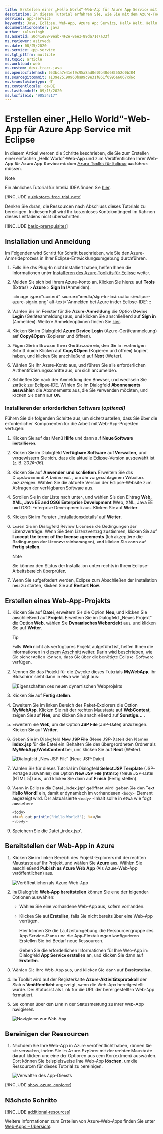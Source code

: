 ```yaml
---
title: Erstellen einer „Hello World“-Web-App für Azure App Service mit Eclipse
description: In diesem Tutorial erfahren Sie, wie Sie mit dem Azure-Toolkit für Eclipse eine „Hello World“-Web-App für Azure erstellen.
services: app-service
keywords: Java, Eclipse, Web-App, Azure App Service, Hallo Welt, Hello World, Schnellstart
documentationcenter: java
author: selvasingh
ms.assetid: 20d41e88-9eab-462e-8ee3-89da71e7a33f
ms.reviewer: asirveda
ms.date: 08/25/2020
ms.service: app-service
ms.tgt_pltfrm: multiple
ms.topic: article
ms.workload: web
ms.custom: devx-track-java
ms.openlocfilehash: 053bca7e41ef9c95a8ad0e20b40d682552d0b384
ms.sourcegitcommit: a139e25190960ba89c9e31f861f0996a6067cd6c
ms.translationtype: HT
ms.contentlocale: de-DE
ms.lasthandoff: 09/15/2020
ms.locfileid: "90534517"
---
```

# <a name="create-a-hello-world-web-app-for-azure-app-service-using-eclipse"></a>Erstellen einer „Hello World“-Web-App für Azure App Service mit Eclipse

In diesem Artikel werden die Schritte beschrieben, die Sie zum Erstellen einer einfachen „Hello World“-Web-App und zum Veröffentlichen Ihrer Web-App für Azure App Service mit dem [Azure-Toolkit für Eclipse](https://marketplace.eclipse.org/content/azure-toolkit-eclipse) ausführen müssen.

> [!NOTE]
>
> Ein ähnliches Tutorial für IntelliJ IDEA finden Sie [hier][intellij-hello-world].
>
>[!INCLUDE [quickstarts-free-trial-note](includes/quickstarts-free-trial-note.md)]
>
> Denken Sie daran, die Ressourcen nach Abschluss dieses Tutorials zu bereinigen. In diesem Fall wird Ihr kostenloses Kontokontingent im Rahmen dieses Leitfadens nicht überschritten.
>

[!INCLUDE [basic-prerequisites](includes/basic-prerequisites.md)]

## <a name="installation-and-sign-in"></a>Installation und Anmeldung

Im Folgenden wird Schritt für Schritt beschrieben, wie Sie den Azure-Anmeldeprozess in Ihrer Eclipse-Entwicklungsumgebung durchführen.

1. Falls Sie das Plug-In nicht installiert haben, helfen Ihnen die Informationen unter [Installieren des Azure-Toolkits für Eclipse](installation.md) weiter.

1. Melden Sie sich bei Ihrem Azure-Konto an. Klicken Sie hierzu auf **Tools** (Extras) > **Azure** > **Sign In** (Anmelden).

   :::image type="content" source="media/sign-in-instructions/eclipse-azure-signin.png" alt-text="Anmelden bei Azure in der Eclipse-IDE":::

1. Wählen Sie im Fenster für die **Azure-Anmeldung** die Option **Device Login** (Geräteanmeldung) aus, und klicken Sie anschließend auf **Sign in** (Anmelden). Weitere Anmeldeoptionen finden Sie [hier](sign-in-instructions.md).

1. Klicken Sie im Dialogfeld **Azure Device Login** (Azure-Geräteanmeldung) auf **Copy&Open** (Kopieren und öffnen).

1. Fügen Sie im Browser Ihren Gerätecode ein, den Sie im vorherigen Schritt durch Klicken auf **Copy&Open** (Kopieren und öffnen) kopiert haben, und klicken Sie anschließend auf **Next** (Weiter).

1. Wählen Sie Ihr Azure-Konto aus, und führen Sie alle erforderlichen Authentifizierungsschritte aus, um sich anzumelden.

1. Schließen Sie nach der Anmeldung den Browser, und wechseln Sie zurück zur Eclipse-IDE. Wählen Sie im Dialogfeld **Abonnements auswählen** die Abonnements aus, die Sie verwenden möchten, und klicken Sie dann auf **OK**.

### <a name="install-required-software-optional"></a>Installieren der erforderlichen Software *(optional)*

Führen Sie die folgenden Schritte aus, um sicherzustellen, dass Sie über die erforderlichen Komponenten für die Arbeit mit Web-App-Projekten verfügen:

1. Klicken Sie auf das Menü **Hilfe** und dann auf **Neue Software installieren**.

1. Klicken Sie im Dialogfeld **Verfügbare Software** auf **Verwalten**, und vergewissern Sie sich, dass die aktuelle Eclipse-Version ausgewählt ist (z. B. *2020-06*).

1. Klicken Sie auf **Anwenden und schließen**. Erweitern Sie das Dropdownmenü *Arbeiten mit:* , um die vorgeschlagenen Websites anzuzeigen. Wählen Sie die aktuelle Version der Eclipse-Website zum Abfragen der verfügbaren Software aus.

1. Scrollen Sie in der Liste nach unten, und wählen Sie den Eintrag **Web, XML, Java EE and OSGi Enterprise Development** (Web, XML, Java EE und OSGi Enterprise Development) aus. Klicken Sie auf **Weiter**.

1. Klicken Sie im Fenster „Installationsdetails“ auf **Weiter**.

1. Lesen Sie im Dialogfeld Review Licenses die Bedingungen der Lizenzverträge. Wenn Sie dem Lizenzvertrag zustimmen, klicken Sie auf **I accept the terms of the license agreements** (Ich akzeptiere die Bedingungen der Lizenzvereinbarungen), und klicken Sie dann auf **Fertig stellen**. 

   > [!NOTE]
   > Sie können den Status der Installation unten rechts in Ihrem Eclipse-Arbeitsbereich überprüfen.

1. Wenn Sie aufgefordert werden, Eclipse zum Abschließen der Installation neu zu starten, klicken Sie auf **Restart Now**.

## <a name="creating-a-web-app-project"></a>Erstellen eines Web-App-Projekts

1. Klicken Sie auf **Datei**, erweitern Sie die Option **Neu**, und klicken Sie anschließend auf **Projekt**. Erweitern Sie im Dialogfeld „Neues Projekt“ die Option **Web**, wählen Sie **Dynamisches Webprojekt** aus, und klicken Sie auf **Weiter**.

   > [!TIP]
   > Falls **Web** nicht als verfügbares Projekt aufgeführt ist, helfen Ihnen die Informationen in [diesem Abschnitt](#install-required-software-optional) weiter. Darin wird beschrieben, wie Sie sicherstellen können, dass Sie über die benötigte Eclipse-Software verfügen.

1. Nennen Sie das Projekt für die Zwecke dieses Tutorials **MyWebApp**. Ihr Bildschirm sieht dann in etwa wie folgt aus:
   
   ![Eigenschaften des neuen dynamischen Webprojekts][dynamic-web-project-properties]

1. Klicken Sie auf **Fertig stellen**.

1. Erweitern Sie im linken Bereich des Paket-Explorers die Option **MyWebApp**. Klicken Sie mit der rechten Maustaste auf **WebContent**, zeigen Sie auf **Neu**, und klicken Sie anschließend auf **Sonstige...** .

1. Erweitern Sie **Web**, um die Option **JSP File** (JSP-Datei) anzuzeigen. Klicken Sie auf **Weiter**.

1. Geben Sie im Dialogfeld **New JSP File** (Neue JSP-Datei) den Namen **index.jsp** für die Datei ein. Behalten Sie den übergeordneten Ordner als **MyWebApp/WebContent** bei, und klicken Sie auf **Next** (Weiter).

   ![Dialogfeld „New JSP File“ (Neue JSP-Datei)][new-jsp-file-dialog]

1. Wählen Sie für dieses Tutorial im Dialogfeld **Select JSP Template** (JSP-Vorlage auswählen) die Option **New JSP File (html 5)** (Neue JSP-Datei (HTML 5)) aus, und klicken Sie dann auf **Finish** (Fertig stellen).

1. Wenn in Eclipse die Datei „index.jsp“ geöffnet wird, geben Sie den Text **Hello World!** ein, damit er dynamisch im vorhandenen `<body>`-Element angezeigt wird. Der aktualisierte `<body>` -Inhalt sollte in etwa wie folgt aussehen:
   
   ```jsp
   <body>
   <b><% out.println("Hello World!"); %></b>
   </body>
   ```
1. Speichern Sie die Datei „index.jsp“.

## <a name="deploying-the-web-app-to-azure"></a>Bereitstellen der Web-App in Azure

1. Klicken Sie im linken Bereich des Projekt-Explorers mit der rechten Maustaste auf Ihr Projekt, und wählen Sie **Azure** aus. Wählen Sie anschließend **Publish as Azure Web App** (Als Azure-Web-App veröffentlichen) aus.
   
   ![Veröffentlichen als Azure-Web-App][publish-as-azure-web-app]

1. Im Dialogfeld **Web-App bereitstellen** können Sie eine der folgenden Optionen auswählen:

   * Wählen Sie eine vorhandene Web-App aus, sofern vorhanden.

   * Klicken Sie auf **Erstellen**, falls Sie nicht bereits über eine Web-App verfügen.

      Hier können Sie die Laufzeitumgebung, die Ressourcengruppe des App Service-Plans und die App-Einstellungen konfigurieren. Erstellen Sie bei Bedarf neue Ressourcen.

      Geben Sie die erforderlichen Informationen für Ihre Web-App im Dialogfeld **App Service erstellen** an, und klicken Sie dann auf **Erstellen**.

1. Wählen Sie Ihre Web-App aus, und klicken Sie dann auf **Bereitstellen**.

1. Im Toolkit wird auf der Registerkarte **Azure-Aktivitätsprotokoll** der Status **Veröffentlicht** angezeigt, wenn die Web-App bereitgestellt wurde. Der Status ist als Link für die URL der bereitgestellten Web-App formatiert.

1. Sie können über den Link in der Statusmeldung zu Ihrer Web-App navigieren.

   ![Navigieren zur Web-App][browse-web-app]

## <a name="cleaning-up-resources"></a>Bereinigen der Ressourcen

1. Nachdem Sie Ihre Web-App in Azure veröffentlicht haben, können Sie sie verwalten, indem Sie im Azure-Explorer mit der rechten Maustaste darauf klicken und eine der Optionen aus dem Kontextmenü auswählen. Dort können Sie beispielsweise Ihre Web-App **löschen**, um die Ressourcen für dieses Tutorial zu bereinigen.

   ![Verwalten des App-Diensts][manage-app-service]

[!INCLUDE [show-azure-explorer](includes/show-azure-explorer.md)]

## <a name="next-steps"></a>Nächste Schritte

[!INCLUDE [additional-resources](includes/additional-resources.md)]

Weitere Informationen zum Erstellen von Azure-Web-Apps finden Sie unter [Web-Apps – Übersicht].

<!-- URL List -->

[Azure Toolkit for Eclipse]: azure-toolkit-for-eclipse.md
[Azure Toolkit for IntelliJ]: ../toolkit-for-intellij
[intellij-hello-world]: ../toolkit-for-intellij/create-hello-world-web-app.md
[Web-Apps – Übersicht]: /azure/app-service/app-service-web-overview
[Apache Tomcat]: http://tomcat.apache.org/
[Jetty]: http://www.eclipse.org/jetty/
[Legacy Version]: create-hello-world-web-app-legacy-version.md

<!-- IMG List -->

[browse-web-app]: media/create-hello-world-web-app/browse-web-app.png
[dynamic-web-project-properties]: media/create-hello-world-web-app/dynamic-web-project-properties.png
[new-jsp-file-dialog]: media/create-hello-world-web-app/new-jsp-file-dialog.png
[publish-as-azure-web-app]: media/create-hello-world-web-app/publish-as-azure-web-app.png
[publish-status]: media/create-hello-world-web-app/publish-status.png
[manage-app-service]: media/create-hello-world-web-app/manage-app-service.png
